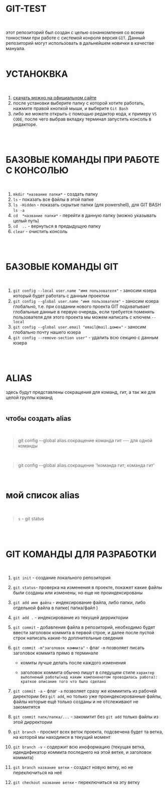 # GIT-TEST  
</br>

этот репозиторий был создан с целью ознанкомления со всеми тонкостями при работе с системой конроля версия `GIT`. Данный репозиторий могут использовать в дальнейшем новички в качестве мануала.  
</br> 

# УСТАНОКВКА  
</br>  

1. [ скачать можно на официальном сайте ](https://git-scm.com/downloads)
2. после установки выберите папку с которой хотите работать, нажмите правой кнопкой мыши, и выберите `Git Bash`
3. либо же можете открыть с помощью редактор кода, к примеру `VS CODE`, после чего выбрав вкладку терминал запустить консоль в редакторе.  

</br> 
</br>

# БАЗОВЫЕ КОМАНДЫ ПРИ РАБОТЕ С КОНСОЛЬЮ  
</br>  

1. `mkdir *название папки*` - создать папку  
2. `ls` - показать все файлы в этой папке
3. `ls -Hidden` - показать скрытые папки (для powershell), для GIT BASH  `ls -a`
4. `cd  *название папки*` - перейти в данную папку (можно указывать целый путь)
5. `cd  ..` - вернуться в предыдущую папку
6. `clear` - очистить консоль

</br> 
</br>

# БАЗОВЫЕ КОМАНДЫ GIT 
</br> 

1. `git config --local user.name "имя пользователя"` - заносим юзера который будет работать с данным проектом
2. `git config --global user.name "имя пользователя"` - заносим юзера глобально, т.е. при создании нового проекта GIT подхватывает глобальные данные в первую очередь, если требуется поменять пользователя для этого проекта мы можем написать с ключем `--local`
3. `git config --global user.email "email@mail.домен"` - заносим глобально почту нашего юзера
4. `git config --remove-section user"` -  удалить всю секцию с данным юзера  

</br> 
</br>

# ALIAS

здесь будут представлены сокращения для команд, гит, а так же для целой группы команд
</br> 
</br> 

## чтобы создать alias
</br> 

> git config --global alias.сокращение команда гит --- для одной команды
</br>

> git config --global alias.сокращение '!команда гит; команда гит'  

</br>

# мой список alias
</br>

> `s` - git status


</br>
</br>

# GIT КОМАНДЫ ДЛЯ РАЗРАБОТКИ
</br>

1. `git init` - создание локального репозитория
2. `git status`- проверка на изменения в проекте, покажет какие файлы были созданы или изменены, но еще не проиндексированы
3. `git add имя файла` - индексирование файла, либо папки, либо отдельной файла в папке( папка/файл )
4. `git add .` - индексирование из текущей дерриктории
5. `git commit` - добавления файла в репозиторий, необходимо будет ввести заголовок коммита в первой строе, и далее после пустой строк написать какие-то доплнительные сведения
6. `git commit -m"заголовок коммита"`  - флаг `-m` позволяет писать заголовок коммита прямо в терминале

      * комиты лучше делать после каждого изменения

      * заголовок коммита обычно пишут в следущем стиле `характер выполненый работы(над каким компоненотом проводилась работа): краткое описание того что было сделано`

7. `git commit -a` - флаг `-a` позволяет сразу же коммитить из рабочей директории без `git add`, но только уже проиндексированные файлы, файлы которые ещё только созданы и не отслеживают не закомитятся

8. `git commit папк/папка/...` - закомитит без `git add` только файлы из этой дирректории
9. `git branch` - просмот всех веток проекта, подсвечена будет та ветка, на которой мы находимся в текущий момент
10. `git branch -v` - содержит всю иноформацию (текущая ветка, идендификатор коммита  последнего на этой ветке, и заголовок коммита)
11. `git branch название ветки` - создаст новую ветку, но не переключиться на неё
12. `git checkout название ветки` - переключиться на эту ветку